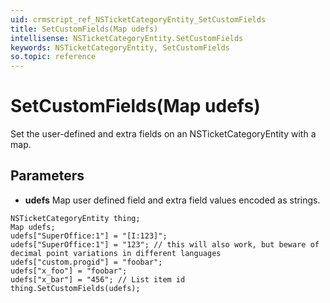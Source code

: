 ```yaml
---
uid: crmscript_ref_NSTicketCategoryEntity_SetCustomFields
title: SetCustomFields(Map udefs)
intellisense: NSTicketCategoryEntity.SetCustomFields
keywords: NSTicketCategoryEntity, SetCustomFields
so.topic: reference
---
```


# SetCustomFields(Map udefs)

Set the user-defined and extra fields on an NSTicketCategoryEntity with a map.

## Parameters

* **udefs** Map user defined field and extra field values encoded as strings.

```crmscript
NSTicketCategoryEntity thing;
Map udefs;
udefs["SuperOffice:1"] = "[I:123]";
udefs["SuperOffice:1"] = "123"; // this will also work, but beware of decimal point variations in different languages
udefs["custom.progid"] = "foobar";
udefs["x_foo"] = "foobar";
udefs["x_bar"] = "456"; // List item id
thing.SetCustomFields(udefs);
```

